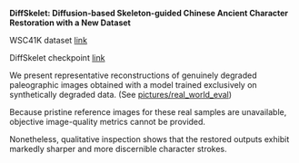 **DiffSkelet: Diffusion-based Skeleton-guided Chinese Ancient Character Restoration with a New Dataset**

WSC41K dataset [link](https://drive.google.com/file/d/10ihnTF0NqfBUh7N_OOvNn8HxhZJSAaSx/view?usp=drive_link)

DiffSkelet checkpoint [link](https://drive.google.com/file/d/1sWl0zCs_5CdPTVI_M_GUFYEXeymQe0Bp/view?usp=drive_link)

We present representative reconstructions of genuinely degraded paleographic images obtained with a model trained exclusively on synthetically degraded data. (See [pictures/real_world_eval](pictures/real_world_eval/))

Because pristine reference images for these real samples are unavailable, objective image-quality metrics cannot be provided. 

Nonetheless, qualitative inspection shows that the restored outputs exhibit markedly sharper and more discernible character strokes.
